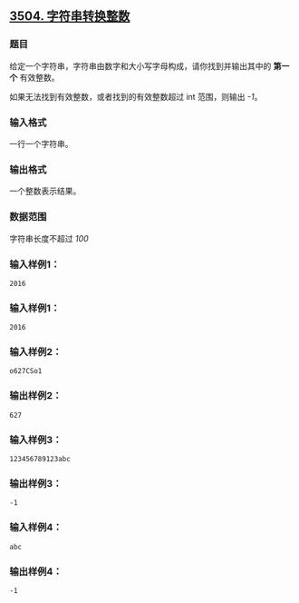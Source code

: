 ## [3504. 字符串转换整数](https://www.acwing.com/problem/content/3507/)

### 题目

给定一个字符串，字符串由数字和大小写字母构成，请你找到并输出其中的 **第一个** 有效整数。

如果无法找到有效整数，或者找到的有效整数超过 int 范围，则输出 *-1*。

### 输入格式

一行一个字符串。

### 输出格式

一个整数表示结果。

### 数据范围

字符串长度不超过 *100*

### 输入样例1：

```
2016
```

### 输入样例1：

```
2016
```

### 输入样例2：

```
o627CSo1
```

### 输出样例2：

```
627
```

### 输入样例3：

```
123456789123abc
```

### 输出样例3：

```
-1
```

### 输入样例4：

```
abc
```

### 输出样例4：

```
-1
```
